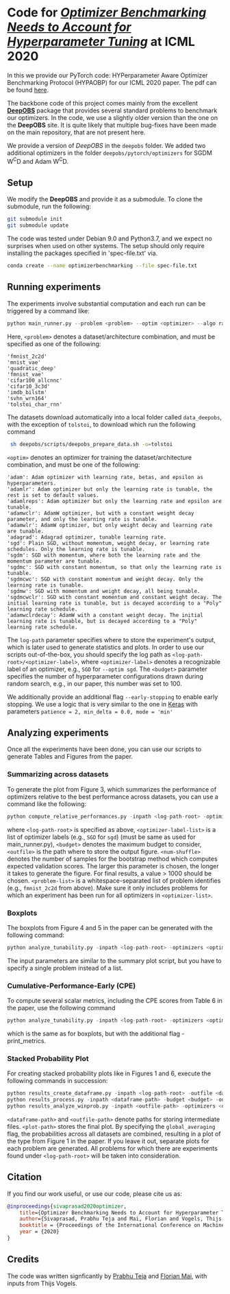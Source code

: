 # Code for [*Optimizer Benchmarking Needs to Account for Hyperparameter Tuning*](https://icml.cc/virtual/2020/poster/6589) at ICML 2020

In this we provide our PyTorch code: HYPerparameter Aware Optimizer Benchmarking Protocol (HYPAOBP) for our ICML 2020
paper. The pdf can be found [here](https://arxiv.org/abs/1910.11758).

The backbone code of this project comes mainly from the excellent
[**DeepOBS**](https://github.com/fsschneider/DeepOBS/tree/develop) package that provides several standard problems to
benchmark our optimizers. In the code, we use a slightly older version than the one on the **DeepOBS** site. It is quite
likely that multiple bug-fixes have been made on the main repository, that are not present here.

We provide a version of *DeepOBS* in the `deepobs` folder. We added two additional optimizers in the folder
`deepobs/pytorch/optimizers` for SGDM W<sup>C</sup>D and Adam W<sup>C</sup>D.

## Setup

We modify the **DeepOBS** and provide it as a submodule. To clone the submodule, run the following: 

```bash
git submodule init
git submodule update
```

The code was tested under Debian 9.0 and Python3.7, and we expect no surprises when used on other systems. The setup
should only require installing the packages specified in 'spec-file.txt' via.

```bash
conda create --name optimizerbenchmarking --file spec-file.txt
```

## Running experiments

The experiments involve substantial computation and each run can be triggered by a command like:

```python
python main_runner.py --problem <problem> --optim <optimizer> --algo random --random-seed 1337 --num-evals <budget> --log-path <log-path-root>/<optimizer-label>
```

Here, `<problem>` denotes a dataset/architecture combination, and must be specified as one of the following:

```text
'fmnist_2c2d'
'mnist_vae'
'quadratic_deep'
'fmnist_vae'
'cifar100_allcnnc'
'cifar10_3c3d'
'imdb_bilstm'
'svhn_wrn164'
'tolstoi_char_rnn'
```

The datasets download automatically into a local folder called `data_deepobs`, with the exception of `tolstoi`, to download which run the following command 

```sh
 sh deepobs/scripts/deepobs_prepare_data.sh -o=tolstoi
```

`<optim>` denotes an optimizer for training the dataset/architecture combination, and must be one of the following:

```text
'adam': Adam optimizer with learning rate, betas, and epsilon as hyperparameters.
'adamlr': Adam optimizer but only the learning rate is tunable, the rest is set to default values.
'adamlreps': Adam optimizer but only the learning rate and epsilon are tunable.
'adamwclr': AdamW optimizer, but with a constant weight decay parameter, and only the learning rate is tunable.
'adamwlr': AdamW optimizer, but only weight decay and learning rate are tunable.
'adagrad': Adagrad optimizer, tunable learning rate.
'sgd': Plain SGD, without momentum, weight decay, or learning rate schedules. Only the learning rate is tunable.
'sgdm': SGD with momentum, where both the learning rate and the momentum parameter are tunable.
'sgdmc': SGD with constant momentum, so that only the learning rate is tunable.
'sgdmcwc': SGD with constant momentum and weight decay. Only the learning rate is tunable.
'sgdmw': SGD with momentum and weight decay, all being tunable.
'sgdmcwclr': SGD with constant momentum and constant weight decay. The initial learning rate is tunable, but is decayed according to a "Poly" learning rate schedule.
'adamwclrdecay': AdamW with a constant weight decay. The initial learning rate is tunable, but is decayed according to a "Poly" learning rate schedule.
```

The `log-path` parameter specifies where to store the experiment's output, which is later used to generate statistics
and plots. In order to use our scripts out-of-the-box, you should specify the log path as
`<log-path-root>/<optimizer-label>`, where `<optimizer-label>` denotes a recognizable label of an optimizer, e.g., `SGD`
for `--optim sgd`. The `<budget>` parameter specifies the number of hyperparameter configurations drawn during random
search, e.g., in our paper, this number was set to 100.

We additionally provide an additional flag `--early-stopping` to enable early stopping. We use a logic that is very
similar to the one in [Keras](https://keras.io/api/callbacks/early_stopping/) with parameters ```patience = 2, min_delta
= 0.0, mode = 'min'```

## Analyzing experiments

Once all the experiments have been done, you can use our scripts to generate Tables and Figures from the paper.

### Summarizing across datasets

To generate the plot from Figure 3, which summarizes the performance of optimizers relative to the best performance
across datasets, you can use a command like the following:

```python
python compute_relative_performances.py -inpath <log-path-root> -optimizers <optimizer-label-list> -problems <problem-list> -budget <budget> -outfile <outfile> -num_shuffle <num-shuffle>
```

where `<log-path-root>` is specified as above, `<optimizer-label-list>` is a list of optimizer labels (e.g., `SGD` for
`sgd`) (must be same as used for main_runner.py), `<budget>` denotes the maximum budget to consider, `<outfile>` is the
path where to store the output figure. `<num-shuffle>` denotes the number of samples for the bootstrap method which
computes expected validation scores. The larger this parameter is chosen, the longer it takes to generate the figure.
For final results, a value > 1000 should be chosen. `<problem-list>` is a whitespace-separated list of problem
identifies (e.g., `fmnist_2c2d` from above). Make sure it only includes problems for which an experiment has been run
for all optimizers in `<optimizer-list>`.

### Boxplots

The boxplots from Figure 4 and 5 in the paper can be generated with the following command:

```python
python analyze_tunability.py -inpath <log-path-root> -optimizers <optimizer-label-list> -problem <problem> -outfile <outfile> -num_shuffle <num-shuffle>
```

The input parameters are similar to the summary plot script, but you have to specify a single problem instead of a list.

### Cumulative-Performance-Early (CPE)

To compute several scalar metrics, including the CPE scores from Table 6 in the paper, use the following command

```python
python analyze_tunability.py -inpath <log-path-root> -optimizers <optimizer-label-list> -problem <problem> -outfile <outfile> -num_shuffle <num-shuffle> -print_metrics
```

which is the same as for boxplots, but with the additional flag -print\_metrics.

### Stacked Probability Plot

For creating stacked probability plots like in Figures 1 and 6, execute the following commands in succession:

```python
python results_create_dataframe.py -inpath <log-path-root> -outfile <dataframe-path>
python results_process.py -inpath <dataframe-path> -budget <budget> -outfile_best_budget <outfile-path>
python results_analyze_winprob.py -inpath <outfile-path> -optimizers <optimizer-label-list> -budget <budget> -outfile <plot-path> -global_averaging
```

`<dataframe-path>` and `<outfile-path>` denote paths for storing intermediate files. `<plot-path>` stores the final
plot. By specifying the `global_averaging` flag, the probabilities across all datasets are combined, resulting in a plot
of the type from Figure 1 in the paper. If you leave it out, separate plots for each problem are generated. All problems
for which there are experiments found under `<log-path-root>` will be taken into consideration.

## Citation

If you find our work useful, or use our code, please cite us as:

```bibtex
@inproceedings{sivaprasad2020optimizer,
    title={Optimizer Benchmarking Needs to Account for Hyperparameter Tuning},
    author={Sivaprasad, Prabhu Teja and Mai, Florian and Vogels, Thijs and Jaggi, Martin and Fleuret, Francois},
    booktitle = {Proceedings of the International Conference on Machine Learning (ICML)},
    year = {2020}
}
```

## Credits

The code was written signficantly by [Prabhu Teja](mailto:prabhu.teja@idiap.ch) and [Florian Mai](mailto:fmai@idiap.ch),
with inputs from Thijs Vogels.
